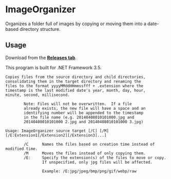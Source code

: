 # ImageOrganizer
Organizes a folder full of images by copying or moving them into a date-based directory structure.

## Usage

Download from the [**Releases tab**](https://github.com/bp2008/ImageOrganizer/releases).

This program is built for .NET Framework 3.5.

```
Copies files from the source directory and child directories,
consolidating them in the target directory and renaming the
files to the format yyyyMMddHHmmssfff + .extension where the
timestamp is the last modified date's year, month, day, hour,
minute, second, millisecond.

        Note: Files will not be overwritten.  If a file
        already exists, the new file will have a space and an
        identifying number will be appended to the timestamp
        in the file name (e.g. 20140408010101000.jpg and
        20140408010101000 2.jpg and 20140408010101000 3.jpg)

Usage: ImageOrganizer source target [/C] [/M] [/E:Extension1[/Extension2][/Extension3]...]

        /C      Names the files based on creation time instead of modified time.
        /M      Moves the files instead of only copying them.
        /E:     Specify the extension(s) of the files to move or copy.
                If unspecified, only jpg files will be affected.

                Example: /E:jpg/jpeg/bmp/png/gif/webp/raw

```
